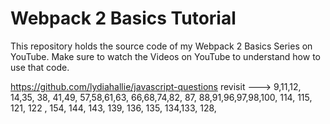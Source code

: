 # Webpack 2 Basics Tutorial

This repository holds the source code of my Webpack 2 Basics Series on YouTube. Make sure to watch the Videos on YouTube to understand how to use that code.

https://github.com/lydiahallie/javascript-questions
revisit --->
9,11,12, 14,35, 38, 41,49, 57,58,61,63, 66,68,74,82, 87, 88,91,96,97,98,100, 114, 115, 121, 122 , 154, 144, 143, 139, 136, 135, 134,133, 128,
